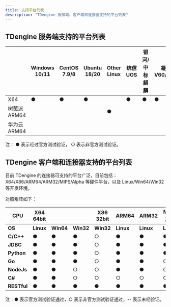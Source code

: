 ```yaml
---
title: 支持平台列表
description: "TDengine 服务端、客户端和连接器支持的平台列表"
---
```


## TDengine 服务端支持的平台列表

|              | **Windows 10/11** | **CentOS 7.9/8** | **Ubuntu 18/20** | **Other Linux** | **统信 UOS** | **银河/中标麒麟** | **凝思 V60/V80** | **华为 EulerOS** |
| ------------ | ----------------- | ---------------- | ---------------- | --------------- | ------------ | ----------------- | ---------------- | ---------------- |
| X64          | ●                 | ●                | ●                |                 | ●            | ●                 | ●                |                  |
| 树莓派 ARM64 |                   |                  |                  | ●               |              |                   |                  |                  |
| 华为云 ARM64 |                   |                  |                  |                 |              |                   |                  | ●                |

注： ● 表示经过官方测试验证， ○ 表示非官方测试验证。

## TDengine 客户端和连接器支持的平台列表

目前 TDengine 的连接器可支持的平台广泛，目前包括：X64/X86/ARM64/ARM32/MIPS/Alpha 等硬件平台，以及 Linux/Win64/Win32 等开发环境。

对照矩阵如下：

| **CPU**     | **X64 64bit** |           |           | **X86 32bit** | **ARM64** | **ARM32** | **MIPS 龙芯** | **Alpha 申威** | **X64 海光** |
| ----------- | ------------- | --------- | --------- | ------------- | --------- | --------- | ------------- | -------------- | ------------ |
| **OS**      | **Linux**     | **Win64** | **Win32** | **Win32**     | **Linux** | **Linux** | **Linux**     | **Linux**      | **Linux**    |
| **C/C++**   | ●             | ●         | ●         | ○             | ●         | ●         | ●             | ●              | ●            |
| **JDBC**    | ●             | ●         | ●         | ○             | ●         | ●         | ●             | ●              | ●            |
| **Python**  | ●             | ●         | ●         | ○             | ●         | ●         | ●             | --             | ●            |
| **Go**      | ●             | ●         | ●         | ○             | ●         | ●         | ○             | --             | --           |
| **NodeJs**  | ●             | ●         | ○         | ○             | ●         | ●         | ○             | --             | --           |
| **C#**      | ●             | ●         | ○         | ○             | ○         | ○         | ○             | --             | --           |
| **RESTful** | ●             | ●         | ●         | ●             | ●         | ●         | ●             | ●              | ●            |

注：● 表示官方测试验证通过，○ 表示非官方测试验证通过，-- 表示未经验证。
